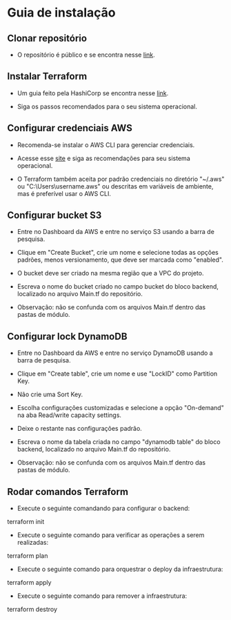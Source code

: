 # Guia de instalação

## Clonar repositório

* O repositório é público e se encontra nesse [link](https://github.com/rafakatri/IaaS_Terraform.git).

## Instalar Terraform

* Um guia feito pela HashiCorp se encontra nesse [link](https://developer.hashicorp.com/terraform/install).

* Siga os passos recomendados para o seu sistema operacional.

## Configurar credenciais AWS

* Recomenda-se instalar o AWS CLI para gerenciar credenciais.

* Acesse esse [site](https://aws.amazon.com/pt/cli/) e siga as recomendações para seu sistema operacional. 

* O Terraform também aceita por padrão credenciais no diretório "~/.aws" ou "C:\Users\username\.aws" ou descritas em variáveis de ambiente, mas é preferível usar o AWS CLI.

## Configurar bucket S3

* Entre no Dashboard da AWS e entre no serviço S3 usando a barra de pesquisa. 

* Clique em "Create Bucket", crie um nome e selecione todas as opções padrões, menos versionamento, que deve ser marcada como "enabled". 

* O bucket deve ser criado na mesma região que a VPC do projeto.

* Escreva o nome do bucket criado no campo bucket do bloco backend, localizado no arquivo Main.tf do repositório. 

* Observação: não se confunda com os arquivos Main.tf dentro das pastas de módulo.

## Configurar lock DynamoDB

* Entre no Dashboard da AWS e entre no serviço DynamoDB usando a barra de pesquisa.

* Clique em "Create table", crie um nome e use "LockID" como Partition Key. 

* Não crie uma Sort Key. 

* Escolha configurações customizadas e selecione a opção "On-demand" na aba Read/write capacity settings. 

* Deixe o restante nas configurações padrão.

* Escreva o nome da tabela criada no campo "dynamodb table" do bloco backend, localizado no arquivo Main.tf do repositório. 

* Observação: não se confunda com os arquivos Main.tf dentro das pastas de módulo.

## Rodar comandos Terraform

* Execute o seguinte comandando para configurar o backend:

terraform init

* Execute o seguinte comando para verificar as operações a serem realizadas:

terraform plan

	
* Execute o seguinte comando para orquestrar o deploy da infraestrutura:
 
terraform apply

	
* Execute o seguinte comando para remover a infraestrutura:

terraform destroy
